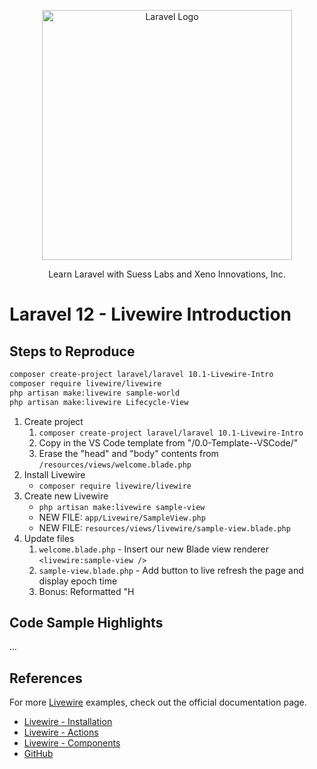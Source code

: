 <p align="center"><a href="https://laravel.com" target="_blank"><img src="https://raw.githubusercontent.com/laravel/art/master/logo-lockup/5%20SVG/2%20CMYK/1%20Full%20Color/laravel-logolockup-cmyk-red.svg" width="400" alt="Laravel Logo"></a></p>

<p align="center">
Learn Laravel with Suess Labs and Xeno Innovations, Inc.
</p>

# Laravel 12 - Livewire Introduction

## Steps to Reproduce

```sh
composer create-project laravel/laravel 10.1-Livewire-Intro
composer require livewire/livewire
php artisan make:livewire sample-world
php artisan make:livewire Lifecycle-View
```

1. Create project
   1. `composer create-project laravel/laravel 10.1-Livewire-Intro`
   2. Copy in the VS Code template from "/0.0-Template--VSCode/"
   3. Erase the "head" and "body" contents from `/resources/views/welcome.blade.php`
2. Install Livewire
   * `composer require livewire/livewire`
3. Create new Livewire
   * `php artisan make:livewire sample-view`
   * NEW FILE: `app/Livewire/SampleView.php`
   * NEW FILE: `resources/views/livewire/sample-view.blade.php`
4. Update files
   1. `welcome.blade.php` - Insert our new Blade view renderer `<livewire:sample-view />`
   2. `sample-view.blade.php` - Add button to live refresh the page and display epoch time
   3. Bonus: Reformatted "H

## Code Sample Highlights

...

## References

For more [Livewire](https://livewire.laravel.com) examples, check out the official documentation page.

* [Livewire - Installation](https://livewire.laravel.com/screencast/getting_started/installation)
* [Livewire - Actions](https://livewire.laravel.com/screencast/getting_started/actions?autoplay=true)
* [Livewire - Components](https://livewire.laravel.com/screencast/getting_started/page-components?autoplay=true])
* [GitHub](https://github.com/livewire/screencast--the-basics)
